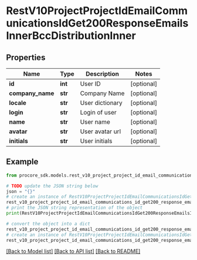 # RestV10ProjectProjectIdEmailCommunicationsIdGet200ResponseEmailsInnerBccDistributionInner


## Properties

Name | Type | Description | Notes
------------ | ------------- | ------------- | -------------
**id** | **int** | User ID | [optional] 
**company_name** | **str** | Company Name | [optional] 
**locale** | **str** | User dictionary | [optional] 
**login** | **str** | Login of user | [optional] 
**name** | **str** | User name | [optional] 
**avatar** | **str** | User avatar url | [optional] 
**initials** | **str** | User initials | [optional] 

## Example

```python
from procore_sdk.models.rest_v10_project_project_id_email_communications_id_get200_response_emails_inner_bcc_distribution_inner import RestV10ProjectProjectIdEmailCommunicationsIdGet200ResponseEmailsInnerBccDistributionInner

# TODO update the JSON string below
json = "{}"
# create an instance of RestV10ProjectProjectIdEmailCommunicationsIdGet200ResponseEmailsInnerBccDistributionInner from a JSON string
rest_v10_project_project_id_email_communications_id_get200_response_emails_inner_bcc_distribution_inner_instance = RestV10ProjectProjectIdEmailCommunicationsIdGet200ResponseEmailsInnerBccDistributionInner.from_json(json)
# print the JSON string representation of the object
print(RestV10ProjectProjectIdEmailCommunicationsIdGet200ResponseEmailsInnerBccDistributionInner.to_json())

# convert the object into a dict
rest_v10_project_project_id_email_communications_id_get200_response_emails_inner_bcc_distribution_inner_dict = rest_v10_project_project_id_email_communications_id_get200_response_emails_inner_bcc_distribution_inner_instance.to_dict()
# create an instance of RestV10ProjectProjectIdEmailCommunicationsIdGet200ResponseEmailsInnerBccDistributionInner from a dict
rest_v10_project_project_id_email_communications_id_get200_response_emails_inner_bcc_distribution_inner_from_dict = RestV10ProjectProjectIdEmailCommunicationsIdGet200ResponseEmailsInnerBccDistributionInner.from_dict(rest_v10_project_project_id_email_communications_id_get200_response_emails_inner_bcc_distribution_inner_dict)
```
[[Back to Model list]](../README.md#documentation-for-models) [[Back to API list]](../README.md#documentation-for-api-endpoints) [[Back to README]](../README.md)


